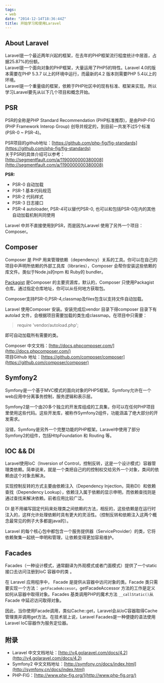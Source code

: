 ```yaml
---
tags:
- web
date: "2014-12-14T18:36:44Z"
title: 开始学习和使用Laravel
---
```


## About Laravel

Laravel是一个最近两年兴起的框架，在去年的PHP框架流行程度统计中居首，占据25.87%的份额。
<br>
Laravel是一个面向对象的PHP框架，大量运用了PHP5的特性。Laravel 4.0的版本需要在PHP 5.3.7 以上的环境中运行，而最新的4.2 版本则需要PHP 5.4以上的环境。
<br>
Laravel是一个重量级的框架，依赖于PHP社区中的现有标准、框架来实现。所以学习Laravel要先从以下几个项目和概念开始。

## PSR
PSR的全称是PHP Standard Recommendation (PHP标准推荐)，是由PHP-FIG (PHP Framework Interop Group) 创导并规定的，到目前一共发不过5个标准 (PSR-0 ~ PSR-4)。

PSR项目的github地址：[https://github.com/php-fig/fig-standards](https://github.com/php-fig/fig-standards)
<br>
关于PSR的具体介绍可以参考：[http://segmentfault.com/a/1190000000380008](http://segmentfault.com/a/1190000000380008)

**PSR:**

- PSR-0 自动加载
- PSR-1 基本代码规范
- PSR-2 代码样式
- PSR-3 日志接口
- PSR-4 autoloader, PSR-4可以替代PSR-0, 也可以和包括PSR-0在内的其他自动加载机制共同使用

Laravel 中并不直接使用到PSR，而是因为Laravel 使用了另外一个项目：Composer。

## Composer
Composer 是 PHP 用来管理依赖（dependency）关系的工具。你可以在自己的项目中声明所依赖的外部工具库（libraries），Composer 会帮你安装这些依赖的库文件。类似于Node.js的npm 和 Ruby的 bundler。

[Packagist](https://packagist.org/) 是Composer 的主要资源库，默认的，Composer 只使用Packagist 仓库。通过指定仓库地址，你可以从任何地方获取包。

Composer支持PSR-0,PSR-4,classmap及files包含以支持文件自动加载。

Laravel 使用Composer 安装。安装完成后vendor 目录下得composer 目录下有autolad 文件，会根据项目需要加载的类生成classmap。在项目中只需要：
> require 'vendor/autoload.php';

即可自动加载所有需要的类。

Composer 中文文档：[http://docs.phpcomposer.com/](http://docs.phpcomposer.com/)
<br>
项目Github 地址：[https://github.com/composer/composer](https://github.com/composer/composer)

## Symfony2
Symfony是一个基于MVC模式的面向对象的PHP5框架。Symfony允许在一个web应用中分离事务控制，服务逻辑和表示层。

Symfony2是一个由20多个独立的开发库组成的工具集，你可以在任何PHP项目里使用这些代码。这些开发库，被称作Symfony2组件，功能涵盖了绝大部分的开发需求。

没错，Symfony是另外一个完整功能的PHP框架。Laravel中使用了部分Symfony2的组件，包括HttpFoundation 和 Routing 等。

## IOC && DI
Laravel使用IoC（Inversion of Control，控制反转，这是一个设计模式）容器管理类依赖。简单说来，就是一个类把自己的的控制权交给另外一个对象，类间的依赖由这个对象去解决。

实现控制反转的方式主要由依赖注入（Dependency Injection，简称DI）和依赖查找（Dependency Lookup），依赖注入属于依赖的显示申明，而依赖查找则是通过查找来解决依赖。前者应用比较广泛。

DI 是不用编写固定代码来处理类之间依赖的方法，相反的，这些依赖是在运行时注入的，这样允许处理依赖时具有更大的灵活性。（控制反转和依赖注入这两个概念最常见的例子大多都是java的）。

Laravel 的每个核心包中都包含一个服务提供器（ServiceProvider）的类，它将依赖聚集一起统一申明和管理，让依赖变得更加容易维护。

## Facades
Facades（一种设计模式，通常翻译为外观模式或者门面模式）提供了一个static 接口去访问注册到IoC 容器中的类 。

在 Laravel 应用程序中， Facade 是提供从容器中访问对象的类。Facade 类只需要实现一个方法： `getFacadeAccesor`。getFacadeAccessor 方法的工作是定义如何从容器中取得对象。Facades 基类调用PHP的魔术方法 `__callStatic()`从Facade 中延迟访问取得对象。

因此，当你使用Facade调用，类似Cache::get，Laravel会从IoC容器取得Cache管理类并调用get方法。在技术层上说，Laravel Facades是一种便捷的语法使用Laravel IoC容器作为服务定位器。

## 附录
- Laravel 中文文档地址：[http://v4.golaravel.com/docs/4.2](http://v4.golaravel.com/docs/4.2)
- Symfony2 中文文档地址：[http://symfony.cn/docs/index.html](http://symfony.cn/docs/index.html)
- PHP-FIG：[http://www.php-fig.org/](http://www.php-fig.org/)
